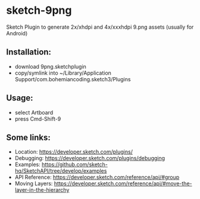 # sketch-9png

Sketch Plugin to generate 2x/xhdpi and 4x/xxxhdpi 9.png assets (usually for Android)

Installation:
---
- download 9png.sketchplugin
- copy/symlink into ~/Library/Application Support/com.bohemiancoding.sketch3/Plugins


Usage:
---
- select Artboard
- press Cmd-Shift-9


Some links:
---
- Location: https://developer.sketch.com/plugins/
- Debugging: https://developer.sketch.com/plugins/debugging
- Examples: https://github.com/sketch-hq/SketchAPI/tree/develop/examples
- API Reference: https://developer.sketch.com/reference/api/#group
- Moving Layers: https://developer.sketch.com/reference/api/#move-the-layer-in-the-hierarchy

